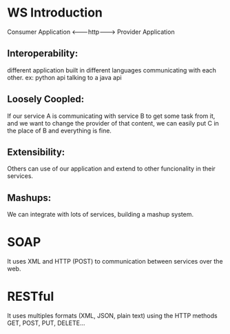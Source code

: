 # WS Introduction

Consumer Application   <---http---> Provider Application

## Interoperability: 
different application built in different languages communicating with each other.
ex: python api talking to a java api

## Loosely Coopled:
If our service A is communicating with service B to get some task from it, and we want to change the provider of that content, we can
easily put C in the place of B and everything is fine.

## Extensibility:
Others can use of our application and extend to other funcionality in their services.

## Mashups:
We can integrate with lots of services, building a mashup system.


# SOAP
It uses XML and HTTP (POST) to communication between services over the web.

# RESTful
It uses multiples formats (XML, JSON, plain text) using the HTTP methods GET, POST, PUT, DELETE...
